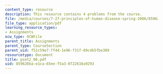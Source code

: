 ```yaml
---
content_type: resource
description: This resource contains 4 problems from the course.
file: /media/courses/7-27-principles-of-human-disease-spring-2006/859626bae1ca65eef5a30722616a9293_pset2_06.pdf
file_type: application/pdf
learning_resource_types:
- Assignments
ocw_type: OCWFile
parent_title: Assignments
parent_type: CourseSection
parent_uid: f51c59e7-ff44-1e96-f31f-89c4b5fbe309
resourcetype: Document
title: pset2_06.pdf
uid: 859626ba-e1ca-65ee-f5a3-0722616a9293
---
```

